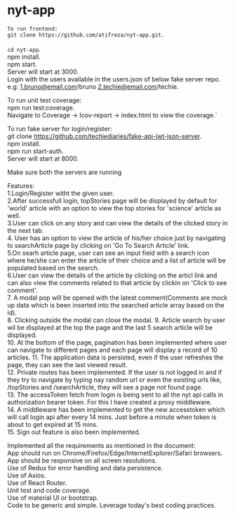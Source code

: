 # nyt-app

`To run frontend:`  <br>
`git clone https://github.com/atifreza/nyt-app.git.` <br>   
`cd nyt-app`. <br>
npm install. <br>
npm start. <br>
Server will start at 3000. <br>
Login with the users available in the users.json of below fake server repo. e.g: 1.bruno@email.com/bruno 2.techie@email.com/techie. <br>

To run unit test coverage:   <br>
npm run test:coverage. <br>
Navigate to Coverage -> Icov-report -> index.html to view the coverage.` <br>

To run fake server for login/register:  <br>
git clone https://github.com/techiediaries/fake-api-jwt-json-server. <br>
npm install. <br>
npm run start-auth. <br>
Server will start at 8000. <br>

Make sure both the servers are running <br>  


Features:  
1.Login/Register witht the given user.  
2.After successfull login, topStories page will be displayed by default for 'world' article with an option to view the top stories for
  'science' article as well.  
3.User can click on any story and can view the details of the clicked story in the next tab.  
4. User has an option to view the article of his/her choice just by navigating to searchArticle page by clicking on 
  'Go To Search Article' link.  
5.On searh article page, user can see an input field with a search icon where he/she can enter the article of their choice and a list of
  article will be populated based on the search.  
6.User can view the details of the article by clicking on the articl link and can also view the comments related to that article by
  clickin on 'Click to see comment'.  
7. A modal pop will be opened with the latest comment(Comments are mock up data which is been inserted into the searched article array
   based on the id).  
8. Clicking outside the modal can close the modal. 
9. Article search by user wil be displayed at the top the page and the last 5 search article will be displayed.  
10. At the bottom of the page, pagination has been implemented where user can navigate to different pages and each page will display
    a record of 10 articles. 
11. The application data is persisted, even if the user refreshes the page, they can see the last viewed result.  
12. Private routes has been implemented. If the user is not logged in and if they try to navigate by typing nay random url
    or even the existing urls like, /topStories and /searchArticle, they will see a page not found page.  
13. The accessToken fetch from login is being sent to all the nyt api calls in authorization bearer token.
    For this I have created a proxy middleware.  
14. A middleware has been implemented to get the new accesstoken which will call login api after every 14 mins.
    Just before a minute when token is about to get expired at 15 mins.  
15. Sign out feature is also been implemented.  


Implemented all the requirements as mentioned in the document:  <br>
App should run on Chrome/Firefox/Edge/InternetExplorer/Safari browsers.<br> 
App should be responsive on all screen resolutions.  <br>
Use of Redux for error handling and data persistence.  <br>
Use of Axios. <br>
Use of React Router. <br>
Unit test and code coverage. <br>
Use of material UI or bootstrap.  <br>
Code to be generic and simple. 
Leverage today's best coding practices. 



